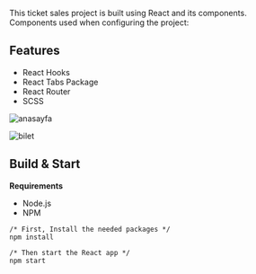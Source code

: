 This ticket sales project is built using React and its components. Components used when configuring the project:

## Features
  
  * React Hooks
  * React Tabs Package
  * React Router
  * SCSS

![anasayfa](https://user-images.githubusercontent.com/107572130/184506248-3748c5f6-5814-47e0-bdba-ec4145704ba1.png)

![bilet](https://user-images.githubusercontent.com/107572130/184506252-9624ef24-d290-43f0-aa94-11bd87e5a6ae.png)

## Build & Start

**Requirements**

  * Node.js
  * NPM

```
/* First, Install the needed packages */
npm install

/* Then start the React app */
npm start
```
